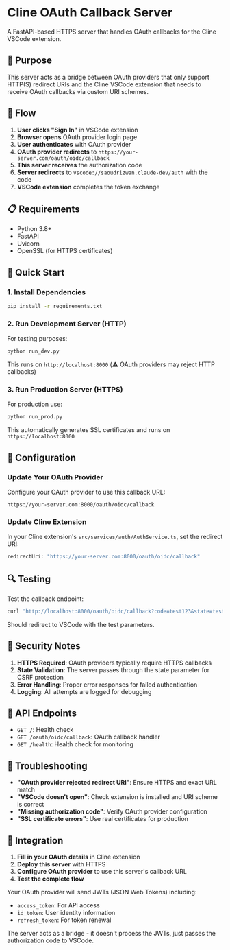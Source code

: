 # Cline OAuth Callback Server

A FastAPI-based HTTPS server that handles OAuth callbacks for the Cline VSCode extension.

## 🎯 Purpose

This server acts as a bridge between OAuth providers that only support HTTP(S) redirect URIs and the Cline VSCode extension that needs to receive OAuth callbacks via custom URI schemes.

## 🔄 Flow

1. **User clicks "Sign In"** in VSCode extension
2. **Browser opens** OAuth provider login page
3. **User authenticates** with OAuth provider
4. **OAuth provider redirects** to `https://your-server.com/oauth/oidc/callback`
5. **This server receives** the authorization code
6. **Server redirects** to `vscode://saoudrizwan.claude-dev/auth` with the code
7. **VSCode extension** completes the token exchange

## 📋 Requirements

- Python 3.8+
- FastAPI
- Uvicorn
- OpenSSL (for HTTPS certificates)

## 🚀 Quick Start

### 1. Install Dependencies

```bash
pip install -r requirements.txt
```

### 2. Run Development Server (HTTP)

For testing purposes:

```bash
python run_dev.py
```

This runs on `http://localhost:8000` (⚠️ OAuth providers may reject HTTP callbacks)

### 3. Run Production Server (HTTPS)

For production use:

```bash
python run_prod.py
```

This automatically generates SSL certificates and runs on `https://localhost:8000`

## 🔧 Configuration

### Update Your OAuth Provider

Configure your OAuth provider to use this callback URL:

```
https://your-server.com:8000/oauth/oidc/callback
```

### Update Cline Extension

In your Cline extension's `src/services/auth/AuthService.ts`, set the redirect URI:

```typescript
redirectUri: "https://your-server.com:8000/oauth/oidc/callback"
```

## 🔍 Testing

Test the callback endpoint:

```bash
curl "http://localhost:8000/oauth/oidc/callback?code=test123&state=test456"
```

Should redirect to VSCode with the test parameters.

## 🚨 Security Notes

1. **HTTPS Required**: OAuth providers typically require HTTPS callbacks
2. **State Validation**: The server passes through the state parameter for CSRF protection
3. **Error Handling**: Proper error responses for failed authentication
4. **Logging**: All attempts are logged for debugging

## 📡 API Endpoints

- `GET /`: Health check
- `GET /oauth/oidc/callback`: OAuth callback handler
- `GET /health`: Health check for monitoring

## 🐛 Troubleshooting

- **"OAuth provider rejected redirect URI"**: Ensure HTTPS and exact URL match
- **"VSCode doesn't open"**: Check extension is installed and URI scheme is correct
- **"Missing authorization code"**: Verify OAuth provider configuration
- **"SSL certificate errors"**: Use real certificates for production

## 🔗 Integration

1. **Fill in your OAuth details** in Cline extension
2. **Deploy this server** with HTTPS
3. **Configure OAuth provider** to use this server's callback URL
4. **Test the complete flow**

Your OAuth provider will send JWTs (JSON Web Tokens) including:
- `access_token`: For API access
- `id_token`: User identity information
- `refresh_token`: For token renewal

The server acts as a bridge - it doesn't process the JWTs, just passes the authorization code to VSCode.
